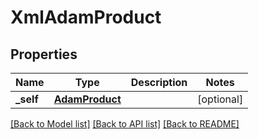 # XmlAdamProduct

## Properties
Name | Type | Description | Notes
------------ | ------------- | ------------- | -------------
**_self** | [**AdamProduct**](AdamProduct.md) |  | [optional] 

[[Back to Model list]](../README.md#documentation-for-models) [[Back to API list]](../README.md#documentation-for-api-endpoints) [[Back to README]](../README.md)


